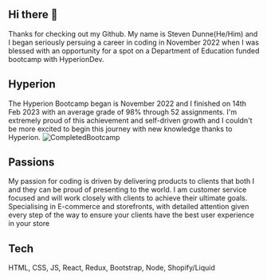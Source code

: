 ## Hi there 👋
Thanks for checking out my Github. 
My name is Steven Dunne(He/Him) and I began seriously persuing a career in coding in November 2022 when I was blessed with an opportunity for a spot on a Department of Education funded bootcamp with HyperionDev.

## Hyperion
The Hyperion Bootcamp began is November 2022 and I finished on 14th Feb 2023 with an average grade of 98% through 52 assignments.
I'm extremely proud of this achievement and self-driven growth and I couldn't be more excited to begin this journey with new knowledge thanks to Hyperion.
![CompletedBootcamp](https://user-images.githubusercontent.com/118760700/218864354-3d3a6fd9-4820-46fc-8bb6-e15eb208075e.png)


## Passions
My passion for coding is driven by delivering products to clients that both I and they can be proud of presenting to the world. I am customer service focused and will work closely with clients to achieve their ultimate goals.
Specialising in E-commerce and storefronts, with detailed attention given every step of the way to ensure your clients have the best user experience in your store

## Tech

HTML, CSS, JS, React, Redux, Bootstrap, Node, Shopify/Liquid


<!--
**StevenDunne/StevenDunne** is a ✨ _special_ ✨ repository because its `README.md` (this file) appears on your GitHub profile.

Here are some ideas to get you started:

- 🔭 I’m currently working on ...
- 🌱 I’m currently learning ...
- 👯 I’m looking to collaborate on ...
- 🤔 I’m looking for help with ...
- 💬 Ask me about ...
- 📫 How to reach me: ...
- 😄 Pronouns: ...
- ⚡ Fun fact: ...
-->
